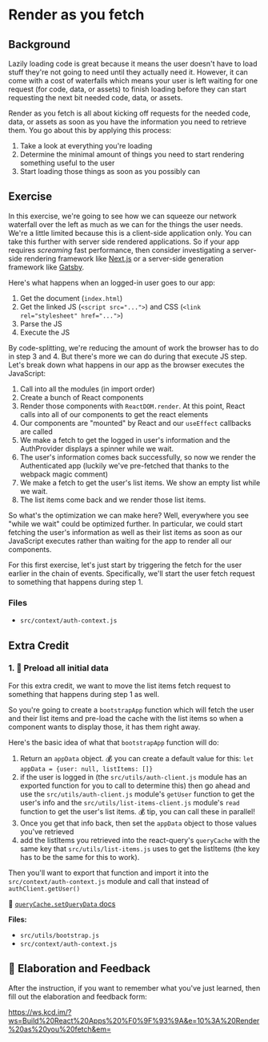 # Render as you fetch

## Background

Lazily loading code is great because it means the user doesn't have to load
stuff they're not going to need until they actually need it. However, it can
come with a cost of waterfalls which means your user is left waiting for one
request (for code, data, or assets) to finish loading before they can start
requesting the next bit needed code, data, or assets.

Render as you fetch is all about kicking off requests for the needed code, data,
or assets as soon as you have the information you need to retrieve them. You go
about this by applying this process:

1. Take a look at everything you're loading
2. Determine the minimal amount of things you need to start rendering something
   useful to the user
3. Start loading those things as soon as you possibly can

## Exercise

In this exercise, we're going to see how we can squeeze our network waterfall
over the left as much as we can for the things the user needs. We're a little
limited because this is a client-side application only. You can take this
further with server side rendered applications. So if your app requires
_screaming_ fast performance, then consider investigating a server-side
rendering framework like [Next.js](https://nextjs.org/) or a server-side
generation framework like [Gatsby](https://www.gatsbyjs.com/).

Here's what happens when an logged-in user goes to our app:

1. Get the document (`index.html`)
2. Get the linked JS (`<script src="...">`) and CSS
   (`<link rel="stylesheet" href="...">`)
3. Parse the JS
4. Execute the JS

By code-splitting, we're reducing the amount of work the browser has to do in
step 3 and 4. But there's more we can do during that execute JS step. Let's
break down what happens in our app as the browser executes the JavaScript:

1. Call into all the modules (in import order)
2. Create a bunch of React components
3. Render those components with `ReactDOM.render`. At this point, React calls
   into all of our components to get the react elements
4. Our components are "mounted" by React and our `useEffect` callbacks are
   called
5. We make a fetch to get the logged in user's information and the AuthProvider
   displays a spinner while we wait.
6. The user's information comes back successfully, so now we render the
   Authenticated app (luckily we've pre-fetched that thanks to the webpack magic
   comment)
7. We make a fetch to get the user's list items. We show an empty list while we
   wait.
8. The list items come back and we render those list items.

So what's the optimization we can make here? Well, everywhere you see "while we
wait" could be optimized further. In particular, we could start fetching the
user's information as well as their list items as soon as our JavaScript
executes rather than waiting for the app to render all our components.

For this first exercise, let's just start by triggering the fetch for the user
earlier in the chain of events. Specifically, we'll start the user fetch request
to something that happens during step 1.

### Files

- `src/context/auth-context.js`

## Extra Credit

### 1. 💯 Preload all initial data

For this extra credit, we want to move the list items fetch request to something
that happens during step 1 as well.

So you're going to create a `bootstrapApp` function which will fetch the user
and their list items and pre-load the cache with the list items so when a
component wants to display those, it has them right away.

Here's the basic idea of what that `bootstrapApp` function will do:

1. Return an `appData` object. 💰 you can create a default value for this:
   `let appData = {user: null, listItems: []}`
2. if the user is logged in (the `src/utils/auth-client.js` module has an
   exported function for you to call to determine this) then go ahead and use
   the `src/utils/auth-client.js` module's `getUser` function to get the user's
   info and the `src/utils/list-items-client.js` module's `read` function to get
   the user's list items. 💰 tip, you can call these in parallel!
3. Once you get that info back, then set the `appData` object to those values
   you've retrieved
4. add the listItems you retrieved into the react-query's `queryCache` with the
   same key that `src/utils/list-items.js` uses to get the listItems (the key
   has to be the same for this to work).

Then you'll want to export that function and import it into the
`src/context/auth-context.js` module and call that instead of
`authClient.getUser()`

📜
[`queryCache.setQueryData` docs](https://github.com/tannerlinsley/react-query/tree/24bac238bb17dda042fe611ded536f7c422cdea9#querycachesetquerydata)

**Files:**

- `src/utils/bootstrap.js`
- `src/context/auth-context.js`

## 🦉 Elaboration and Feedback

After the instruction, if you want to remember what you've just learned, then
fill out the elaboration and feedback form:

https://ws.kcd.im/?ws=Build%20React%20Apps%20%F0%9F%93%9A&e=10%3A%20Render%20as%20you%20fetch&em=
